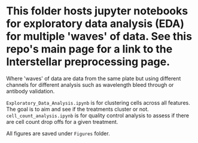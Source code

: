 # This folder hosts jupyter notebooks for exploratory data analysis (EDA) for multiple 'waves' of data. See this repo's main page for a link to the Interstellar preprocessing page.

Where 'waves' of data are data from the same plate but using different channels for different analysis such as wavelength bleed through or antibody validation.

```Exploratory_Data_Analysis.ipynb```
is for clustering cells across all features. The goal is to aim and see if the treatments cluster or not.
```cell_count_analysis.ipynb``` is for quality control analysis to assess if there are cell count drop offs for a given treatment.

All figures are saved under `Figures` folder.
